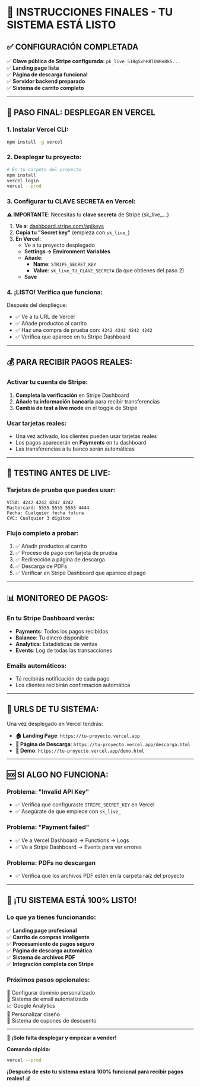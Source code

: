 # 🎯 INSTRUCCIONES FINALES - TU SISTEMA ESTÁ LISTO

## ✅ **CONFIGURACIÓN COMPLETADA**

✅ **Clave pública de Stripe configurada**: `pk_live_51RgSxhH8lUWRe8kS...`  
✅ **Landing page lista**  
✅ **Página de descarga funcional**  
✅ **Servidor backend preparado**  
✅ **Sistema de carrito completo**  

---

## 🚀 **PASO FINAL: DESPLEGAR EN VERCEL**

### **1. Instalar Vercel CLI:**
```bash
npm install -g vercel
```

### **2. Desplegar tu proyecto:**
```bash
# En tu carpeta del proyecto
npm install
vercel login
vercel --prod
```

### **3. Configurar tu CLAVE SECRETA en Vercel:**

**⚠️ IMPORTANTE**: Necesitas tu **clave secreta** de Stripe (sk_live_...) 

1. **Ve a**: [dashboard.stripe.com/apikeys](https://dashboard.stripe.com/apikeys)
2. **Copia tu "Secret key"** (empieza con `sk_live_`)
3. **En Vercel**:
   - Ve a tu proyecto desplegado
   - **Settings → Environment Variables**
   - **Añade**:
     - **Name**: `STRIPE_SECRET_KEY`
     - **Value**: `sk_live_TU_CLAVE_SECRETA` (la que obtienes del paso 2)
   - **Save**

### **4. ¡LISTO! Verifica que funciona:**

Después del despliegue:
- ✅ Ve a tu URL de Vercel
- ✅ Añade productos al carrito
- ✅ Haz una compra de prueba con: `4242 4242 4242 4242`
- ✅ Verifica que aparece en tu Stripe Dashboard

---

## 💰 **PARA RECIBIR PAGOS REALES:**

### **Activar tu cuenta de Stripe:**
1. **Completa la verificación** en Stripe Dashboard
2. **Añade tu información bancaria** para recibir transferencias
3. **Cambia de test a live mode** en el toggle de Stripe

### **Usar tarjetas reales:**
- Una vez activado, los clientes pueden usar tarjetas reales
- Los pagos aparecerán en **Payments** en tu dashboard
- Las transferencias a tu banco serán automáticas

---

## 🧪 **TESTING ANTES DE LIVE:**

### **Tarjetas de prueba que puedes usar:**
```
VISA: 4242 4242 4242 4242
Mastercard: 5555 5555 5555 4444
Fecha: Cualquier fecha futura
CVC: Cualquier 3 dígitos
```

### **Flujo completo a probar:**
1. ✅ Añadir productos al carrito
2. ✅ Proceso de pago con tarjeta de prueba
3. ✅ Redirección a página de descarga
4. ✅ Descarga de PDFs
5. ✅ Verificar en Stripe Dashboard que aparece el pago

---

## 📊 **MONITOREO DE PAGOS:**

### **En tu Stripe Dashboard verás:**
- **Payments**: Todos los pagos recibidos
- **Balance**: Tu dinero disponible
- **Analytics**: Estadísticas de ventas
- **Events**: Log de todas las transacciones

### **Emails automáticos:**
- Tú recibirás notificación de cada pago
- Los clientes recibirán confirmación automática

---

## 🎯 **URLS DE TU SISTEMA:**

Una vez desplegado en Vercel tendrás:
- **🏠 Landing Page**: `https://tu-proyecto.vercel.app`
- **📄 Página de Descarga**: `https://tu-proyecto.vercel.app/descarga.html`
- **🧪 Demo**: `https://tu-proyecto.vercel.app/demo.html`

---

## 🆘 **SI ALGO NO FUNCIONA:**

### **Problema: "Invalid API Key"**
- ✅ Verifica que configuraste `STRIPE_SECRET_KEY` en Vercel
- ✅ Asegúrate de que empiece con `sk_live_`

### **Problema: "Payment failed"**
- ✅ Ve a Vercel Dashboard → Functions → Logs
- ✅ Ve a Stripe Dashboard → Events para ver errores

### **Problema: PDFs no descargan**
- ✅ Verifica que los archivos PDF estén en la carpeta raíz del proyecto

---

## 🎉 **¡TU SISTEMA ESTÁ 100% LISTO!**

### **Lo que ya tienes funcionando:**
✅ **Landing page profesional**  
✅ **Carrito de compras inteligente**  
✅ **Procesamiento de pagos seguro**  
✅ **Página de descarga automática**  
✅ **Sistema de archivos PDF**  
✅ **Integración completa con Stripe**  

### **Próximos pasos opcionales:**
🔄 Configurar dominio personalizado  
📧 Sistema de email automatizado  
📈 Google Analytics  
🎨 Personalizar diseño  
💸 Sistema de cupones de descuento  

---

**🚀 ¡Solo falta desplegar y empezar a vender!**

**Comando rápido:**
```bash
vercel --prod
```

**¡Después de esto tu sistema estará 100% funcional para recibir pagos reales!** 💰 
